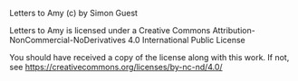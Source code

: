 Letters to Amy (c) by Simon Guest

Letters to Amy is licensed under a
Creative Commons Attribution-NonCommercial-NoDerivatives 4.0 International Public License

You should have received a copy of the license along with this
work.  If not, see https://creativecommons.org/licenses/by-nc-nd/4.0/
